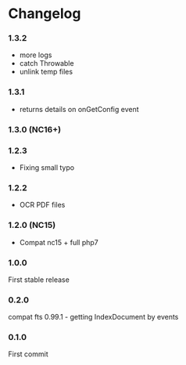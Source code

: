 # Changelog


### 1.3.2

- more logs
- catch Throwable
- unlink temp files


### 1.3.1

- returns details on onGetConfig event


### 1.3.0 (NC16+)


### 1.2.3

- Fixing small typo


### 1.2.2

- OCR PDF files


### 1.2.0 (NC15)

- Compat nc15 + full php7


### 1.0.0

First stable release


### 0.2.0

compat fts 0.99.1 - getting IndexDocument by events


### 0.1.0

First commit
